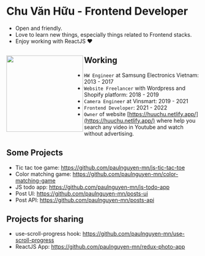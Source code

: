 # Chu Văn Hữu - Frontend Developer

- Open and friendly.
- Love to learn new things, especially things related to Frontend stacks.
- Enjoy working with ReactJS ❤

## Working <a href="https://github.com/paulnguyen-mn"><img align="left" width="auto" height="200" src="https://res.cloudinary.com/kimwy/image/upload/v1598840300/easyfrontend/programming_hgngx9.png"></a>

- `HW Engineer` at Samsung Electronics Vietnam: 2013 - 2017
- `Website Freelancer` with Wordpress and Shopify platform: 2018 - 2019
- `Camera Engineer` at Vinsmart: 2019 - 2021
- `Frontend Developer`: 2021 - 2022
- `Owner` of website [https://huuchu.netlify.app/](https://huuchu.netlify.app/) where help you search any video in Youtube and watch without advertising.

## Some Projects

- Tic tac toe game: https://github.com/paulnguyen-mn/js-tic-tac-toe
- Color matching game: https://github.com/paulnguyen-mn/color-matching-game
- JS todo app: https://github.com/paulnguyen-mn/js-todo-app
- Post UI: https://github.com/paulnguyen-mn/posts-ui
- Post API: https://github.com/paulnguyen-mn/posts-api

## Projects for sharing

- use-scroll-progress hook: https://github.com/paulnguyen-mn/use-scroll-progress
- ReactJS App: https://github.com/paulnguyen-mn/redux-photo-app
